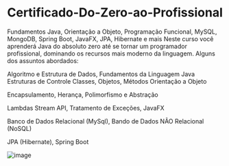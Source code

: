 # Certificado-Do-Zero-ao-Profissional
Fundamentos Java, Orientação a Objeto, Programação Funcional, MySQL, MongoDB, Spring Boot, JavaFX, JPA, Hibernate e mais
Neste curso você aprenderá Java do absoluto zero até se tornar um programador profissional, dominando os recursos mais moderno da linguagem. Alguns dos assuntos abordados:

Algoritmo e Estrutura de Dados,  Fundamentos da Linguagem Java Estruturas de Controle  Classes, Objetos, Métodos Orientação a Objeto

Encapsulamento, Herança, Polimorfismo e Abstração

Lambdas Stream API,  Tratamento de Exceções,  JavaFX

Banco de Dados Relacional (MySql), Bando de Dados NÃO Relacional (NoSQL)

JPA (Hibernate), Spring Boot

![image](https://user-images.githubusercontent.com/79329614/150137664-688d0650-e323-46c2-aca0-6e9efaba281f.png)
